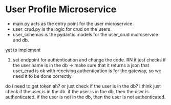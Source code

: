 # User Profile Microservice
- main.py acts as the entry point for the user microservice.
- user_crud.py is the logic for crud on the users.
- user_schemas is the pydantic models for the user_crud microservice and db.

yet to implement
1. set endpoint for authentication and change the code. RN it just checks if the user name is in the db -> make sure that it returns a json that user_crud is ok with receiving
    authentication is for the gateway, so we need it to be done correctly

do i need to get token ah? or just check if the user is in the db? i think just check if the user is in the db. if the user is in the db, then the user is authenticated. if the user is not in the db, then the user is not authenticated. 
